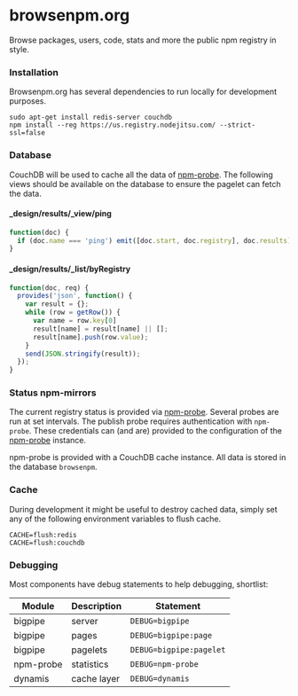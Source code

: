 browsenpm.org
=============

Browse packages, users, code, stats and more the public npm registry in style.

### Installation

Browsenpm.org has several dependencies to run locally for development purposes.

```
sudo apt-get install redis-server couchdb
npm install --reg https://us.registry.nodejitsu.com/ --strict-ssl=false
```

### Database

CouchDB will be used to cache all the data of [npm-probe]. The following views
should be available on the database to ensure the pagelet can fetch the data.

#### _design/results/_view/ping

```js
function(doc) {
  if (doc.name === 'ping') emit([doc.start, doc.registry], doc.results);
}
```

#### _design/results/_list/byRegistry

``` js
function(doc, req) {
  provides('json', function() {
    var result = {};
    while (row = getRow()) {
      var name = row.key[0]
      result[name] = result[name] || [];
      result[name].push(row.value);
    }
    send(JSON.stringify(result));
  });
}
```

### Status npm-mirrors

The current registry status is provided via [npm-probe]. Several probes are run at
set intervals. The publish probe requires authentication with `npm-probe`. These
credentials can (and are) provided to the configuration of the [npm-probe] instance.

npm-probe is provided with a CouchDB cache instance. All data is stored in the
database `browsenpm`.

[npm-probe]: https://github.com/Moveo/npm-probe

### Cache

During development it might be useful to destroy cached data, simply set any of the
following environment variables to flush cache.

```
CACHE=flush:redis
CACHE=flush:couchdb
```

### Debugging

Most components have debug statements to help debugging, shortlist:

| Module    | Description | Statement               |
| --------- | ----------- | ----------------------- |
| bigpipe   | server      | `DEBUG=bigpipe`         |
| bigpipe   | pages       | `DEBUG=bigpipe:page`    |
| bigpipe   | pagelets    | `DEBUG=bigpipe:pagelet` |
| npm-probe | statistics  | `DEBUG=npm-probe`       |
| dynamis   | cache layer | `DEBUG=dynamis`         |